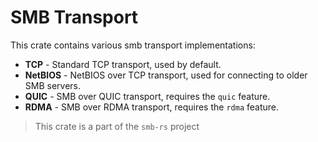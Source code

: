# SMB Transport

This crate contains various smb transport implementations:
- **TCP** - Standard TCP transport, used by default.
- **NetBIOS** - NetBIOS over TCP transport, used for connecting to older SMB servers.
- **QUIC** - SMB over QUIC transport, requires the `quic` feature.
- **RDMA** - SMB over RDMA transport, requires the `rdma` feature.

> This crate is a part of the `smb-rs` project
